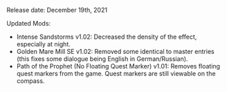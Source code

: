 Release date: December 19th, 2021

Updated Mods:
- Intense Sandstorms v1.02: Decreased the density of the effect, especially at night.
- Golden Mare Mill SE v1.02: Removed some identical to master entries (this fixes some dialogue being English in German/Russian).
- Path of the Prophet (No Floating Quest Marker) v1.01: Removes floating quest markers from the game.  Quest markers are still viewable on the compass.
